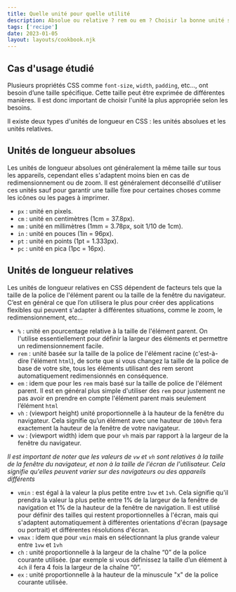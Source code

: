 ```yaml
---
title: Quelle unité pour quelle utilité
description: Absolue ou relative ? rem ou em ? Choisir la bonne unité selon le cas d'usage
tags: ['recipe']
date: 2023-01-05
layout: layouts/cookbook.njk
---
```


## Cas d'usage étudié
Plusieurs propriétés CSS comme `font-size`, `width`, `padding`, etc…, ont besoin d’une taille spécifique. Cette taille peut être exprimée de différentes manières. Il est donc important de choisir l'unité la plus appropriée selon les besoins.

Il existe deux types d'unités de longueur en CSS : les unités absolues et les unités relatives.

## Unités de longueur absolues

Les unités de longueur absolues ont généralement la même taille sur tous les appareils, cependant elles s'adaptent moins bien en cas de redimensionnement ou de zoom. Il est généralement déconseillé d'utiliser ces unités sauf pour garantir une taille fixe pour certaines choses comme les icônes ou les pages à imprimer.

- `px` : unité en pixels.
- `cm` : unité en centimètres (1cm = 37.8px).
- `mm` : unité en millimètres (1mm = 3.78px, soit 1/10 de 1cm).
- `in` : unité en pouces (1in = 96px).
- `pt` : unité en points (1pt = 1.333px).
- `pc` : unité en pica (1pc = 16px).

## Unités de longueur relatives

Les unités de longueur relatives en CSS dépendent de facteurs tels que la taille de la police de l'élément parent ou la taille de la fenêtre du navigateur. C’est en général ce que l’on utilisera le plus pour créer des applications flexibles qui peuvent s'adapter à différentes situations, comme le zoom, le redimensionnement, etc…

- `%` : unité en pourcentage relative à la taille de l'élément parent. On l'utilise essentiellement pour définir la largeur des éléments et permettre un redimensionnement facile.
- `rem` : unité basée sur la taille de la police de l'élément racine (c'est-à-dire l'élément `html`), de sorte que si vous changez la taille de la police de base de votre site, tous les éléments utilisant des rem seront automatiquement redimensionnés en conséquence.
- `em` : idem que pour les `rem` mais basé sur la taille de police de l'élément parent. Il est en général plus simple d'utiliser des `rem` pour justement ne pas avoir en prendre en compte l'élément parent mais seulement l’élément `html`
- `vh` : (viewport height) unité proportionnelle à la hauteur de la fenêtre du navigateur. Cela signifie qu’un élément avec une hauteur de `100vh` fera exactement  la hauteur de la fenêtre de votre navigateur.
- `vw` : (viewport width) idem que pour `vh` mais par rapport à la largeur de la fenêtre du navigateur.

*Il est important de noter que les valeurs de `vw` et `vh` sont relatives à la taille de la fenêtre du navigateur, et non à la taille de l'écran de l'utilisateur. Cela signifie qu'elles peuvent varier sur des navigateurs ou des appareils différents*

- `vmin` : est égal à la valeur la plus petite entre `1vw` et `1vh`. Cela signifie qu'il prendra la valeur la plus petite entre 1% de la largeur de la fenêtre de navigation et 1% de la hauteur de la fenêtre de navigation. Il est utilisé pour définir des tailles qui restent proportionnelles à l'écran, mais qui s'adaptent automatiquement à différentes orientations d'écran (paysage ou portrait) et différentes résolutions d'écran.
- `vmax` : idem que pour `vmin` mais en sélectionnant la plus grande valeur entre `1vw` et `1vh`
- `ch` : unité proportionnelle à la largeur de la chaîne “0” de la police courante utilisée. (par exemple si vous définissez la taille d’un élément à `4ch` il fera 4 fois la largeur de la chaîne “0”.
- `ex` : unité proportionnelle à la hauteur de la minuscule "x" de la police courante utilisée.